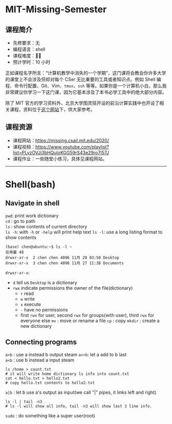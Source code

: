 # MIT-Missing-Semester

## 课程简介

- 先修要求：无
- 编程语言：shell
- 课程难度：🌟🌟
- 预计学时：10 小时

正如课程名字所言：“计算机教学中消失的一个学期”，这门课将会教会你许多大学的课堂上不会涉及但却对每个 CSer 无比重要的工具或者知识点。例如 Shell 编程、命令行配置、Git、Vim、`tmux`、`ssh` 等等。如果你是一个计算机小白，那么我非常建议你学习一下这门课，因为它基本涉及了本书必学工具中的绝大部分内容。

除了 MIT 官方的学习资料外，北京大学图灵班开设的前沿计算实践中也开设了相关课程，资料位于[这个网站](http://vcl.pku.edu.cn/course/PFCII/2021-spring/index.html)下，供大家参考。

## 课程资源

- 课程网站：<https://missing.csail.mit.edu/2020/>
- 课程视频：<https://www.youtube.com/playlist?list=PLyzOVJj3bHQuloKGG59rS43e29ro7I57J>
- 课程作业：一些随堂小练习，具体见课程网站。

---

# Shell(bash)

## Navigate in shell

`pwd`: print work dictionary  
`cd` : go to path  
`ls` : show contents of current directory  
`ls -h`: with `-h` or `-help` will print help text
`ls -l`: use a long listing format to show contents  
```ubuntu
(base) chen@ubuntu:~$ ls -l ~
总用量 48
drwxr-xr-x  2 chen chen 4096 11月 28 03:50 Desktop
drwxr-xr-x  3 chen chen 4096 11月 27 11:38 Documents
```
`drwxr-xr-x`: 
- `d` tell us `Desktop` is a dictionary
- `rwx` indicate permissions the owner of the file(dictionary)
    - `r` read
    - `w` write
    - `x` execute
    - `-` have no permissions
    - first `rwx` for user, second `rwx` for groups(with user), third `rwx` for everyone else
`mv` : move or rename a file
`cp` : copy
`mkdir` : create a new dictionary

## Connecting programs
`a>b` : use a instead b output steam
`a>>b`: let a add to b last  
`a<b` : use b instead a input steam
```ubuntu
ls /home > count.txt
# it will write home dictionary ls info into count.txt
cat < hello.txt > hello2.txt
# copy hello.txt contents to hello2.txt
```
`a|b` : let b use a's output as input(we call "|" pipes, it links left and right)
```ubuntu
ls -l | tail -n3
# ls -l will show all info, tail -n3 will show last 3 line info.
```
`sudo` : do something like a super user(root)
